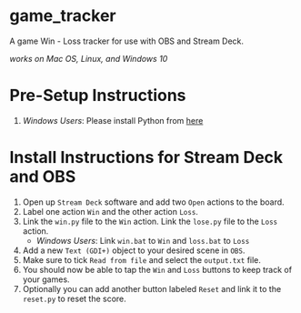 # game_tracker
A game Win - Loss tracker for use with OBS and Stream Deck. 

*works on Mac OS, Linux, and Windows 10*

# Pre-Setup Instructions
1. *Windows Users*: Please install Python from [here](https://www.python.org/downloads/)

# Install Instructions for Stream Deck and OBS
1. Open up `Stream Deck` software and add two `Open` actions to the board. 
1. Label one action `Win` and the other action `Loss`.
1. Link the `win.py` file to the `Win` action. Link the `lose.py` file to the `Loss` action. 
    - *Windows Users*: Link `win.bat` to `Win` and `loss.bat` to `Loss` 
1. Add a new `Text (GDI+)` object to your desired scene in `OBS`. 
1. Make sure to tick `Read from file` and select the `output.txt` file. 
1. You should now be able to tap the `Win` and `Loss` buttons to keep track of your games. 
1. Optionally you can add another button labeled `Reset` and link it to the `reset.py` to reset the score.

